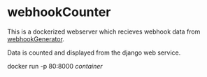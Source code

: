 # webhookCounter
This is a dockerized webserver which recieves webhook data from [webhookGenerator](https://github.com/PrinceLogan/webhookGenerator).

Data is counted and displayed from the django web service. 

docker run -p 80:8000 *container*
